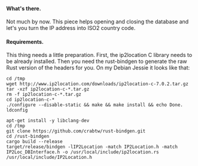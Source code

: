 #### What's there.

Not much by now. This piece helps opening and closing the database and let's you turn the IP address into ISO2 country code.

#### Requirements.
This thing needs a little preparation.
First, the ip2location C library needs to be already installed.
Then you need the rust-bindgen to generate the raw Rust version of the headers for you.
On my Debian Jessie it looks like that:

    cd /tmp
    wget http://www.ip2location.com/downloads/ip2location-c-7.0.2.tar.gz
    tar -xzf ip2location-c-*.tar.gz
    rm -f ip2location-c-*.tar.gz
    cd ip2location-c-*
    ./configure --disable-static && make && make install && echo Done.
    ldconfig

    apt-get install -y libclang-dev
    cd /tmp
    git clone https://github.com/crabtw/rust-bindgen.git
    cd /rust-bindgen
    cargo build --release
    target/release/bindgen -lIP2Location -match IP2Location.h -match IP2Loc_DBInterface.h -o /usr/local/include/ip2location.rs /usr/local/include/IP2Location.h
